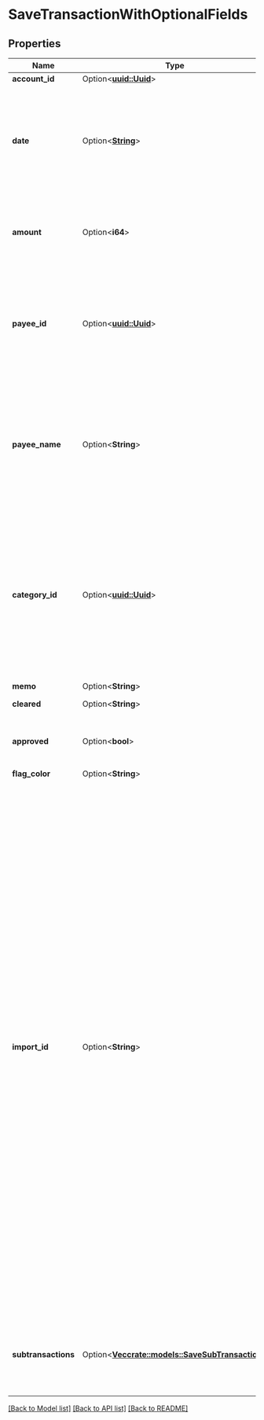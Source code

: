 # SaveTransactionWithOptionalFields

## Properties

Name | Type | Description | Notes
------------ | ------------- | ------------- | -------------
**account_id** | Option<[**uuid::Uuid**](uuid::Uuid.md)> |  | [optional]
**date** | Option<[**String**](string.md)> | The transaction date in ISO format (e.g. 2016-12-01).  Future dates (scheduled transactions) are not permitted.  Split transaction dates cannot be changed and if a different date is supplied it will be ignored. | [optional]
**amount** | Option<**i64**> | The transaction amount in milliunits format.  Split transaction amounts cannot be changed and if a different amount is supplied it will be ignored. | [optional]
**payee_id** | Option<[**uuid::Uuid**](uuid::Uuid.md)> | The payee for the transaction.  To create a transfer between two accounts, use the account transfer payee pointing to the target account.  Account transfer payees are specified as `tranfer_payee_id` on the account resource. | [optional]
**payee_name** | Option<**String**> | The payee name.  If a `payee_name` value is provided and `payee_id` has a null value, the `payee_name` value will be used to resolve the payee by either (1) a matching payee rename rule (only if `import_id` is also specified) or (2) a payee with the same name or (3) creation of a new payee. | [optional]
**category_id** | Option<[**uuid::Uuid**](uuid::Uuid.md)> | The category for the transaction.  To configure a split transaction, you can specify null for `category_id` and provide a `subtransactions` array as part of the transaction object.  If an existing transaction is a split, the `category_id` cannot be changed.  Credit Card Payment categories are not permitted and will be ignored if supplied. | [optional]
**memo** | Option<**String**> |  | [optional]
**cleared** | Option<**String**> | The cleared status of the transaction | [optional]
**approved** | Option<**bool**> | Whether or not the transaction is approved.  If not supplied, transaction will be unapproved by default. | [optional]
**flag_color** | Option<**String**> | The transaction flag | [optional]
**import_id** | Option<**String**> | If specified, the new transaction will be assigned this `import_id` and considered \"imported\".  We will also attempt to match this imported transaction to an existing \"user-entered\" transation on the same account, with the same amount, and with a date +/-10 days from the imported transaction date.<br><br>Transactions imported through File Based Import or Direct Import (not through the API) are assigned an import_id in the format: 'YNAB:[milliunit_amount]:[iso_date]:[occurrence]'. For example, a transaction dated 2015-12-30 in the amount of -$294.23 USD would have an import_id of 'YNAB:-294230:2015-12-30:1'.  If a second transaction on the same account was imported and had the same date and same amount, its import_id would be 'YNAB:-294230:2015-12-30:2'.  Using a consistent format will prevent duplicates through Direct Import and File Based Import.<br><br>If import_id is omitted or specified as null, the transaction will be treated as a \"user-entered\" transaction. As such, it will be eligible to be matched against transactions later being imported (via DI, FBI, or API). | [optional]
**subtransactions** | Option<[**Vec<crate::models::SaveSubTransaction>**](SaveSubTransaction.md)> | An array of subtransactions to configure a transaction as a split.  Updating `subtransactions` on an existing split transaction is not supported. | [optional]

[[Back to Model list]](../README.md#documentation-for-models) [[Back to API list]](../README.md#documentation-for-api-endpoints) [[Back to README]](../README.md)



